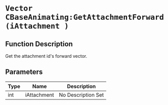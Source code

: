 # `Vector CBaseAnimating:GetAttachmentForward(iAttachment )`
## Function Description
Get the attachment id's forward vector.
## Parameters
Type|Name|Description
--|--|--
int|iAttachment|No Description Set
